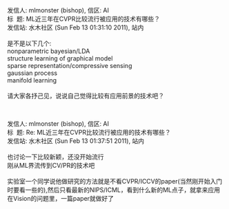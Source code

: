 <div>发信人: mlmonster (bishop), 信区: AI<br />标 &nbsp;题: ML近三年在CVPR比较流行被应用的技术有哪些？<br />发信站: 水木社区 (Sun Feb 13 01:31:10 2011), 站内<br /><br />是不是以下几个:<br />nonparametric bayesian/LDA <br />structure learning of graphical model<br />sparse representation/compressive sensing<br />gaussian process<br />manifold learning<br /><br />请大家各抒己见，说说自己觉得比较有应用前景的技术吧？</div><p><br /></p><p><div>发信人: mlmonster (bishop), 信区: AI<br />标 &nbsp;题: Re: ML近三年在CVPR比较流行被应用的技术有哪些？<br />发信站: 水木社区 (Sun Feb 13 01:37:51 2011), 站内<br /><br />也讨论一下比较新颖，还没开始流行<br />刚从ML界流传到CV/PR的技术吧<br /><br />实验室一个同学说他做研究的方法就是不看CVPR/ICCV的paper(当然刚开始入门时要看一些的),然后只看最新的NIPS/ICML，看到什么新的ML点子，就拿来应用在Vision的问题里，一篇paper就做好了</div></p><p>&nbsp;</p>